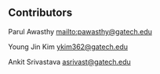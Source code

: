 Contributors
------------
Parul Awasthy <mailto:pawasthy@gatech.edu>

Young Jin Kim <ykim362@gatech.edu>

Ankit Srivastava <asrivast@gatech.edu>